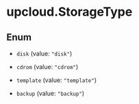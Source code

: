 # upcloud.StorageType

## Enum


* `disk` (value: `"disk"`)

* `cdrom` (value: `"cdrom"`)

* `template` (value: `"template"`)

* `backup` (value: `"backup"`)


